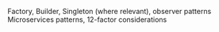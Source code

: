 Factory, Builder, Singleton (where relevant), observer patterns
Microservices patterns, 12-factor considerations